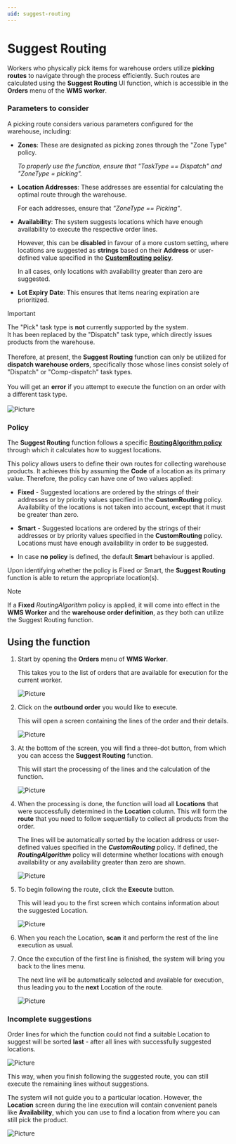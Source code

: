 ```yaml
---
uid: suggest-routing
---
```


# Suggest Routing

Workers who physically pick items for warehouse orders utilize **picking routes** to navigate through the process efficiently. Such routes are calculated using the **Suggest Routing** UI function, which is accessible in the **Orders** menu of the **WMS worker**.

### Parameters to consider

A picking route considers various parameters configured for the warehouse, including:

- **Zones**: These are designated as picking zones through the "Zone Type" policy. 

  _To properly use the function, ensure that "TaskType == Dispatch" and "ZoneType = picking"._

- **Location Addresses**: These addresses are essential for calculating the optimal route through the warehouse.

  For each addresses, ensure that _"ZoneType == Picking"_.

- **Availability**: The system suggests locations which have enough availability to execute the respective order lines.

  However, this can be **disabled** in favour of a more custom setting, where locations are suggested as **strings** based on their **Address** or user-defined value specified in the **[CustomRouting policy](https://docs.erp.net/tech/modules/logistics/wms/how-to/setup-warehouse/warehouse-policies.html)**.

  In all cases, only locations with availability greater than zero are suggested.
  
- **Lot Expiry Date**: This ensures that items nearing expiration are prioritized.

> [!Important] 
> The "Pick" task type is **not** currently supported by the system. <br> It has been replaced by the "Dispatch" task type, which directly issues products from the warehouse. <br> <br>
> Therefore, at present, the **Suggest Routing** function can only be utilized for **dispatch warehouse orders**, specifically those whose lines consist solely of "Dispatch" or "Comp-dispatch" task types. <br> <br>
> You will get an **error** if you attempt to execute the function on an order with a different task type. <br><br>
> ![Picture](pictures/error_suggest.png)

### Policy

The **Suggest Routing** function follows a specific **[RoutingAlgorithm policy](https://docs.erp.net/tech/modules/logistics/wms/how-to/setup-warehouse/warehouse-policies.html)** through which it calculates how to suggest locations. 

This policy allows users to define their own routes for collecting warehouse products. It achieves this by assuming the **Code** of a location as its primary value. Therefore, the policy can have one of two values applied:

* **Fixed** - Suggested locations are ordered by the strings of their addresses or by priority values specified in the **CustomRouting** policy. Availability of the locations is not taken into account, except that it must be greater than zero.
  
* **Smart** - Suggested locations are ordered by the strings of their addresses or by priority values specified in the **CustomRouting** policy. Locations must have enough availability in order to be suggested.

* In case **no policy** is defined, the default **Smart** behaviour is applied.

Upon identifying whether the policy is Fixed or Smart, the **Suggest Routing** function is able to return the appropriate location(s).

> [!NOTE]
> If a **Fixed** _RoutingAlgorithm_ policy is applied, it will come into effect in  the **WMS Worker** and the **warehouse order definition**, as they both can utilize the Suggest Routing function.

## Using the function

1. Start by opening the **Orders** menu of **WMS Worker**. 

    This takes you to the list of orders that are available for execution for the current worker.

    ![Picture](pictures/new_orders.png)

2. Click on the **outbound order** you would like to execute.

    This will open a screen containing the lines of the order and their details.

    ![Picture](pictures/new_open-order.png)

3. At the bottom of the screen, you will find a three-dot button, from which you can access the **Suggest Routing** function.

   This will start the processing of the lines and the calculation of the function.

    ![Picture](pictures/function_highlightedd.png)

4. When the processing is done, the function will load all **Locations** that were successfully determined in the **Location** column. This will form the **route** that you need to follow sequentially to collect all products from the order.

   The lines will be automatically sorted by the location address or user-defined values specified in the ***CustomRouting*** policy. If defined, the _**RoutingAlgorithm**_ policy will determine whether locations with enough availability or any availability greater than zero are shown.
   
    ![Picture](pictures/new_location.png)

5. To begin following the route, click the **Execute** button.
  
   This will lead you to the first screen which contains information about the suggested Location.

    ![Picture](pictures/new_execute-order.png)

6. When you reach the Location, **scan** it and perform the rest of the line execution as usual.

7. Once the execution of the first line is finished, the system will bring you back to the lines menu.
   
    The next line will be automatically selected and available for execution, thus leading you to the **next** Location of the route. 

    ![Picture](pictures/new_next-line.png)

### Incomplete suggestions

Order lines for which the function could not find a suitable Location to suggest will be sorted **last** - after all lines with successfully suggested locations.

![Picture](pictures/new_no-location.png)

This way, when you finish following the suggested route, you can still execute the remaining lines without suggestions.

The system will not guide you to a particular location. However, the **Location** screen during the line execution will contain convenient panels like **Availability**, which you can use to find a location from where you can still pick the product.

![Picture](pictures/location-availability.png)
